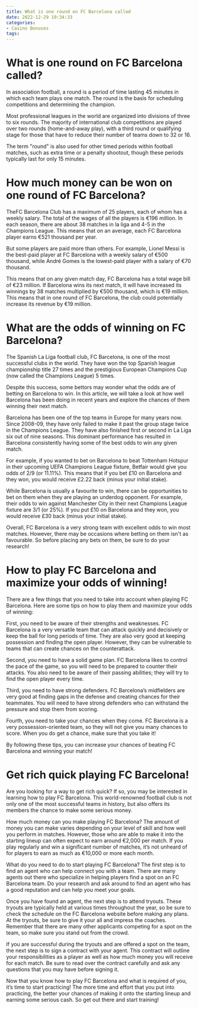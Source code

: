 ```yaml
---
title: What is one round on FC Barcelona called
date: 2022-12-29 19:34:33
categories:
- Casino Bonuses
tags:
---
```



#  What is one round on FC Barcelona called?

In association football, a round is a period of time lasting 45 minutes in which each team plays one match. The round is the basis for scheduling competitions and determining the champion.

Most professional leagues in the world are organized into divisions of three to six rounds. The majority of international club competitions are played over two rounds (home-and-away play), with a third round or qualifying stage for those that have to reduce their number of teams down to 32 or 16.

The term "round" is also used for other timed periods within football matches, such as extra time or a penalty shootout, though these periods typically last for only 15 minutes.

#  How much money can be won on one round of FC Barcelona?

TheFC Barcelona Club has a maximum of 25 players, each of whom has a weekly salary. The total of the wages of all the players is €196 million. In each season, there are about 38 matches in la liga and 4-5 in the Champions League. This means that on an average, each FC Barcelona player earns €521 thousand per year.

But some players are paid more than others. For example, Lionel Messi is the best-paid player at FC Barcelona with a weekly salary of €500 thousand, while André Gomes is the lowest-paid player with a salary of €70 thousand. 

This means that on any given match day, FC Barcelona has a total wage bill of €23 million. If Barcelona wins its next match, it will have increased its winnings by 38 matches multiplied by €500 thousand, which is €19 million. This means that in one round of FC Barcelona, the club could potentially increase its revenue by €19 million.

#  What are the odds of winning on FC Barcelona?

The Spanish La Liga football club, FC Barcelona, is one of the most successful clubs in the world. They have won the top Spanish league championship title 27 times and the prestigious European Champions Cup (now called the Champions League) 5 times.

Despite this success, some bettors may wonder what the odds are of betting on Barcelona to win. In this article, we will take a look at how well Barcelona has been doing in recent years and explore the chances of them winning their next match.

Barcelona has been one of the top teams in Europe for many years now. Since 2008-09, they have only failed to make it past the group stage twice in the Champions League. They have also finished first or second in La Liga six out of nine seasons. This dominant performance has resulted in Barcelona consistently having some of the best odds to win any given match.

For example, if you wanted to bet on Barcelona to beat Tottenham Hotspur in their upcoming UEFA Champions League fixture, Betfair would give you odds of 2/9 (or 11.11%). This means that if you bet £10 on Barcelona and they won, you would receive £2.22 back (minus your initial stake).

While Barcelona is usually a favourite to win, there can be opportunities to bet on them when they are playing an underdog opponent. For example, their odds to win against Manchester City in their next Champions League fixture are 3/1 (or 25%). If you put £10 on Barcelona and they won, you would receive £30 back (minus your initial stake). 

Overall, FC Barcelona is a very strong team with excellent odds to win most matches. However, there may be occasions where betting on them isn't as favourable. So before placing any bets on them, be sure to do your research!

#  How to play FC Barcelona and maximize your odds of winning!

There are a few things that you need to take into account when playing FC Barcelona. Here are some tips on how to play them and maximize your odds of winning:

First, you need to be aware of their strengths and weaknesses. FC Barcelona is a very versatile team that can attack quickly and decisively or keep the ball for long periods of time. They are also very good at keeping possession and finding the open player. However, they can be vulnerable to teams that can create chances on the counterattack.

Second, you need to have a solid game plan. FC Barcelona likes to control the pace of the game, so you will need to be prepared to counter their attacks. You also need to be aware of their passing abilities; they will try to find the open player every time.

Third, you need to have strong defenders. FC Barcelona’s midfielders are very good at finding gaps in the defense and creating chances for their teammates. You will need to have strong defenders who can withstand the pressure and stop them from scoring.

Fourth, you need to take your chances when they come. FC Barcelona is a very possession-oriented team, so they will not give you many chances to score. When you do get a chance, make sure that you take it!

By following these tips, you can increase your chances of beating FC Barcelona and winning your match!

#  Get rich quick playing FC Barcelona!

Are you looking for a way to get rich quick? If so, you may be interested in learning how to play FC Barcelona. This world-renowned football club is not only one of the most successful teams in history, but also offers its members the chance to make some serious money.

How much money can you make playing FC Barcelona? The amount of money you can make varies depending on your level of skill and how well you perform in matches. However, those who are able to make it into the starting lineup can often expect to earn around €2,000 per match. If you play regularly and win a significant number of matches, it’s not unheard of for players to earn as much as €10,000 or more each month.

What do you need to do to start playing FC Barcelona? The first step is to find an agent who can help connect you with a team. There are many agents out there who specialize in helping players find a spot on an FC Barcelona team. Do your research and ask around to find an agent who has a good reputation and can help you meet your goals.

Once you have found an agent, the next step is to attend tryouts. These tryouts are typically held at various times throughout the year, so be sure to check the schedule on the FC Barcelona website before making any plans. At the tryouts, be sure to give it your all and impress the coaches. Remember that there are many other applicants competing for a spot on the team, so make sure you stand out from the crowd.

If you are successful during the tryouts and are offered a spot on the team, the next step is to sign a contract with your agent. This contract will outline your responsibilities as a player as well as how much money you will receive for each match. Be sure to read over the contract carefully and ask any questions that you may have before signing it.

Now that you know how to play FC Barcelona and what is required of you, it’s time to start practicing! The more time and effort that you put into practicing, the better your chances of making it onto the starting lineup and earning some serious cash. So get out there and start training!